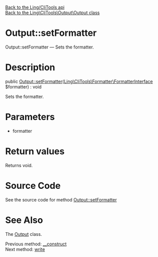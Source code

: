 [Back to the Ling/CliTools api](https://github.com/lingtalfi/CliTools/blob/master/doc/api/Ling/CliTools.md)<br>
[Back to the Ling\CliTools\Output\Output class](https://github.com/lingtalfi/CliTools/blob/master/doc/api/Ling/CliTools/Output/Output.md)


Output::setFormatter
================



Output::setFormatter — Sets the formatter.




Description
================


public [Output::setFormatter](https://github.com/lingtalfi/CliTools/blob/master/doc/api/Ling/CliTools/Output/Output/setFormatter.md)([Ling\CliTools\Formatter\FormatterInterface](https://github.com/lingtalfi/CliTools/blob/master/doc/api/Ling/CliTools/Formatter/FormatterInterface.md) $formatter) : void




Sets the formatter.




Parameters
================


- formatter

    


Return values
================

Returns void.








Source Code
===========
See the source code for method [Output::setFormatter](https://github.com/lingtalfi/CliTools/blob/master/Output/Output.php#L59-L62)


See Also
================

The [Output](https://github.com/lingtalfi/CliTools/blob/master/doc/api/Ling/CliTools/Output/Output.md) class.

Previous method: [__construct](https://github.com/lingtalfi/CliTools/blob/master/doc/api/Ling/CliTools/Output/Output/__construct.md)<br>Next method: [write](https://github.com/lingtalfi/CliTools/blob/master/doc/api/Ling/CliTools/Output/Output/write.md)<br>

